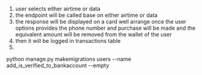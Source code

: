 1. user selects either airtime or data 
2. the endpoint will be called base on either airtime or data 
3. the response will be displayed on a card well arrange once the user options provides the phone number and purchase will be made and the equivalent amount will be removed from the wallet of the user 
4. then it will be logged in transactions table 
5. 

python manage.py makemigrations users --name add_is_verified_to_bankaccount --empty
